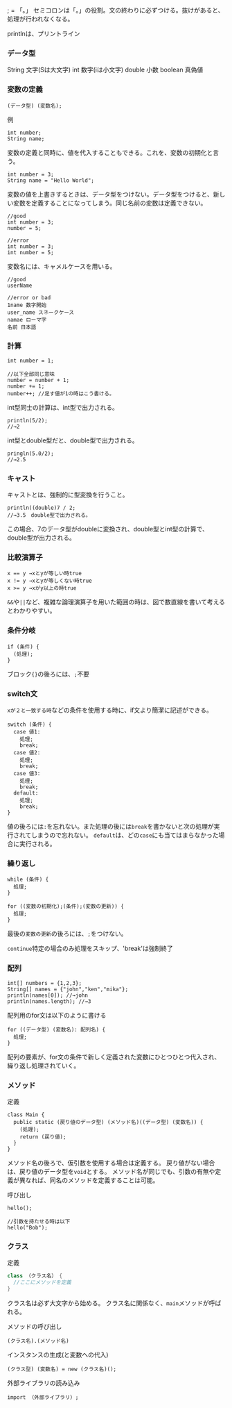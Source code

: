 ; = 「。」
セミコロンは「。」の役割。文の終わりに必ずつける。抜けがあると、処理が行われなくなる。

printlnは、プリントライン

### データ型
String 文字(Sは大文字)
int 数字(iは小文字)
double 小数
boolean 真偽値

### 変数の定義

```
(データ型) (変数名);
```
例
```
int number;
String name;
```

変数の定義と同時に、値を代入することもできる。これを、変数の初期化と言う。
```
int number = 3;
String name = "Hello World";
```

変数の値を上書きするときは、データ型をつけない。データ型をつけると、新しい変数を定義することになってしまう。同じ名前の変数は定義できない。
```
//good
int number = 3;
number = 5;

//error
int number = 3;
int number = 5;
```

変数名には、キャメルケースを用いる。
```
//good
userName

//error or bad
1name 数字開始
user_name スネークケース
namae ローマ字
名前 日本語
```


### 計算
```
int number = 1;

//以下全部同じ意味
number = number + 1;
number += 1;
number++; //足す値が1の時はこう書ける。
```

int型同士の計算は、int型で出力される。
```
println(5/2);
//→2
```
int型とdouble型だと、double型で出力される。
```
pringln(5.0/2);
//→2.5
```

### キャスト
キャストとは、強制的に型変換を行うこと。
```
println((double)7 / 2;
//→3.5　double型で出力される。
```
この場合、7のデータ型がdoubleに変換され、double型とint型の計算で、double型が出力される。

### 比較演算子
```
x == y →xとyが等しい時true
x != y →xとyが等しくない時true
x >= y →xがy以上の時true
```
`&&`や`||`など、複雑な論理演算子を用いた範囲の時は、図で数直線を書いて考えるとわかりやすい。

### 条件分岐
```
if (条件) {
  (処理);
}
```
ブロック`{}`の後ろには、`;`不要

### switch文
`xが２と一致する時`などの条件を使用する時に、if文より簡潔に記述ができる。
```
switch (条件) {
  case 値1:
    処理;
    break;
  case 値2:
    処理;
    break;
  case 値3:
    処理;
    break;
  default:
    処理;
    break;
}
```
値の後ろには`:`を忘れない。また処理の後には`break`を書かないと次の処理が実行されてしまうので忘れない。
`default`は、どの`case`にも当てはまらなかった場合に実行される。


### 繰り返し
```
while (条件) {
  処理;
}
```
```
for ((変数の初期化);(条件);(変数の更新)) {
  処理;
}
```
最後の`変数の更新`の後ろには、`;`をつけない。

`continue`特定の場合のみ処理をスキップ、'break'は強制終了

### 配列
```
int[] numbers = {1,2,3};
String[] names = {"john","ken","mika"};
println(names[0]); //→john
println(names.length); //→3
```
配列用のfor文は以下のように書ける
```
for ((データ型) (変数名): 配列名) {
  処理;
}
```
配列の要素が、for文の条件で新しく定義された変数にひとつひとつ代入され、繰り返し処理されていく。

### メソッド
定義
```
class Main {
  public static (戻り値のデータ型) (メソッド名)((データ型) (変数名)) {
    (処理);
    return (戻り値);
  }
}
```
メソッド名の後ろで、仮引数を使用する場合は定義する。
戻り値がない場合は、戻り値のデータ型を`void`とする。
メソッド名が同じでも、引数の有無や定義が異なれば、同名のメソッドを定義することは可能。


呼び出し
```
hello();

//引数を持たせる時は以下
hello("Bob");
```

### クラス
定義
```クラス名.java
class （クラス名）　{
  //ここにメソッドを定義
}
```
クラス名は必ず大文字から始める。
クラス名に関係なく、`main`メソッドが呼ばれる。

メソッドの呼び出し
```
(クラス名).(メソッド名)
```

インスタンスの生成(と変数への代入)
```
(クラス型) (変数名) = new (クラス名)();
```


外部ライブラリの読み込み
```
import （外部ライブラリ）;
```
